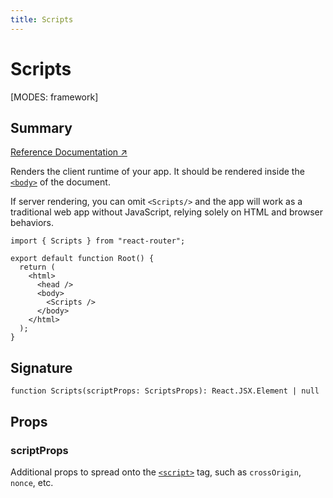 ```yaml
---
title: Scripts
---
```


# Scripts

<!--
⚠️ ⚠️ IMPORTANT ⚠️ ⚠️ 

Thank you for helping improve our documentation!

This file is auto-generated from the JSDoc comments in the source
code, so please edit the JSDoc comments in the file below and this
file will be re-generated once those changes are merged.

https://github.com/remix-run/react-router/blob/main/packages/react-router/lib/dom/ssr/components.tsx
-->

[MODES: framework]

## Summary

[Reference Documentation ↗](https://api.reactrouter.com/v7/functions/react_router.Scripts.html)

Renders the client runtime of your app. It should be rendered inside the
[`<body>`](https://developer.mozilla.org/en-US/docs/Web/HTML/Reference/Elements/body)
 of the document.

If server rendering, you can omit `<Scripts/>` and the app will work as a
traditional web app without JavaScript, relying solely on HTML and browser
behaviors.

```tsx
import { Scripts } from "react-router";

export default function Root() {
  return (
    <html>
      <head />
      <body>
        <Scripts />
      </body>
    </html>
  );
}
```

## Signature

```tsx
function Scripts(scriptProps: ScriptsProps): React.JSX.Element | null
```

## Props

### scriptProps

Additional props to spread onto the [`<script>`](https://developer.mozilla.org/en-US/docs/Web/HTML/Reference/Elements/script)
tag, such as `crossOrigin`, `nonce`, etc.


